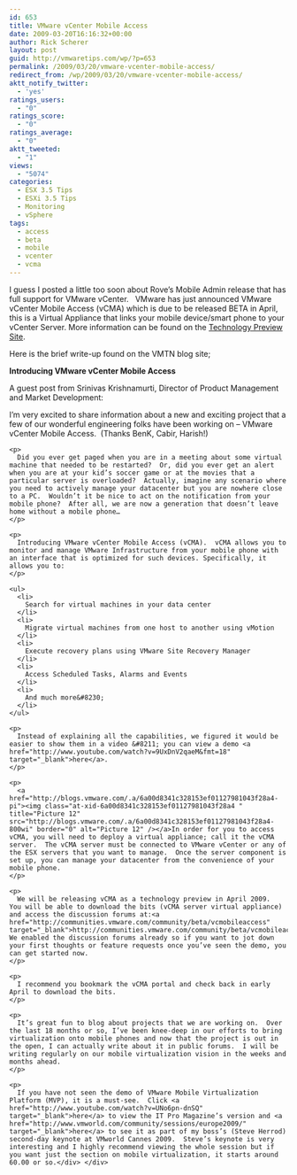 ```yaml
---
id: 653
title: VMware vCenter Mobile Access
date: 2009-03-20T16:16:32+00:00
author: Rick Scherer
layout: post
guid: http://vmwaretips.com/wp/?p=653
permalink: /2009/03/20/vmware-vcenter-mobile-access/
redirect_from: /wp/2009/03/20/vmware-vcenter-mobile-access/
aktt_notify_twitter:
  - 'yes'
ratings_users:
  - "0"
ratings_score:
  - "0"
ratings_average:
  - "0"
aktt_tweeted:
  - "1"
views:
  - "5074"
categories:
  - ESX 3.5 Tips
  - ESXi 3.5 Tips
  - Monitoring
  - vSphere
tags:
  - access
  - beta
  - mobile
  - vcenter
  - vcma
---
```

I guess I posted a little too soon about Rove&#8217;s Mobile Admin release that has full support for VMware vCenter.   VMware has just announced VMware vCenter Mobile Access (vCMA) which is due to be released BETA in April, this is a Virtual Appliance that links your mobile device/smart phone to your vCenter Server. More information can be found on the <a href="http://communities.vmware.com/community/beta/vcmobileaccess" target="_blank">Technology Preview Site</a>.

<!--more-->Here is the brief write-up found on the VMTN blog site;

**Introducing VMware vCenter Mobile Access**

A guest post from Srinivas Krishnamurti, Director of Product Management and Market Development:

<div class="entry-content">
  <div class="entry-body">
    <p>
      I’m very excited to share information about a new and exciting project that a few of our wonderful engineering folks have been working on &#8211; VMware vCenter Mobile Access.  (Thanks BenK, Cabir, Harish!) 
    </p>
    
    <p>
      Did you ever get paged when you are in a meeting about some virtual machine that needed to be restarted?  Or, did you ever get an alert when you are at your kid’s soccer game or at the movies that a particular server is overloaded?  Actually, imagine any scenario where you need to actively manage your datacenter but you are nowhere close to a PC.  Wouldn’t it be nice to act on the notification from your mobile phone?  After all, we are now a generation that doesn’t leave home without a mobile phone…
    </p>
    
    <p>
      Introducing VMware vCenter Mobile Access (vCMA).  vCMA allows you to monitor and manage VMware Infrastructure from your mobile phone with an interface that is optimized for such devices. Specifically, it allows you to:
    </p>
    
    <ul>
      <li>
        Search for virtual machines in your data center
      </li>
      <li>
        Migrate virtual machines from one host to another using vMotion
      </li>
      <li>
        Execute recovery plans using VMware Site Recovery Manager
      </li>
      <li>
        Access Scheduled Tasks, Alarms and Events
      </li>
      <li>
        And much more&#8230;
      </li>
    </ul>
    
    <p>
      Instead of explaining all the capabilities, we figured it would be easier to show them in a video &#8211; you can view a demo <a href="http://www.youtube.com/watch?v=9UxDnV2qaeM&fmt=18" target="_blank">here</a>.
    </p>
    
    <p>
      <a href="http://blogs.vmware.com/.a/6a00d8341c328153ef01127981043f28a4-pi"><img class="at-xid-6a00d8341c328153ef01127981043f28a4 " title="Picture 12" src="http://blogs.vmware.com/.a/6a00d8341c328153ef01127981043f28a4-800wi" border="0" alt="Picture 12" /></a>In order for you to access vCMA, you will need to deploy a virtual appliance; call it the vCMA server.  The vCMA server must be connected to VMware vCenter or any of the ESX servers that you want to manage.  Once the server component is set up, you can manage your datacenter from the convenience of your mobile phone.
    </p>
    
    <p>
      We will be releasing vCMA as a technology preview in April 2009.  You will be able to download the bits (vCMA server virtual appliance) and access the discussion forums at:<a href="http://communities.vmware.com/community/beta/vcmobileaccess" target="_blank">http://communities.vmware.com/community/beta/vcmobileaccess</a>.  We enabled the discussion forums already so if you want to jot down your first thoughts or feature requests once you’ve seen the demo, you can get started now.
    </p>
    
    <p>
      I recommend you bookmark the vCMA portal and check back in early April to download the bits.
    </p>
    
    <p>
      It’s great fun to blog about projects that we are working on.  Over the last 18 months or so, I’ve been knee-deep in our efforts to bring virtualization onto mobile phones and now that the project is out in the open, I can actually write about it in public forums.  I will be writing regularly on our mobile virtualization vision in the weeks and months ahead.
    </p>
    
    <p>
      If you have not seen the demo of VMware Mobile Virtualization Platform (MVP), it is a must-see.  Click <a href="http://www.youtube.com/watch?v=UNo6pn-dnSQ" target="_blank">here</a> to view the IT Pro Magazine’s version and <a href="http://www.vmworld.com/community/sessions/europe2009/" target="_blank">here</a> to see it as part of my boss’s (Steve Herrod) second-day keynote at VMworld Cannes 2009.  Steve’s keynote is very interesting and I highly recommend viewing the whole session but if you want just the section on mobile virtualization, it starts around 60.00 or so.</div> </div>